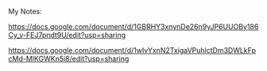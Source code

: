 My Notes:

https://docs.google.com/document/d/1GBRHY3xnynDe26n9yJP6UUOBy186Cy_v-FEJ7pndt9U/edit?usp=sharing 

https://docs.google.com/document/d/1wIvYxnN2TxigaVPuhlctDm3DWLkFpcMd-MIKGWKn5i8/edit?usp=sharing